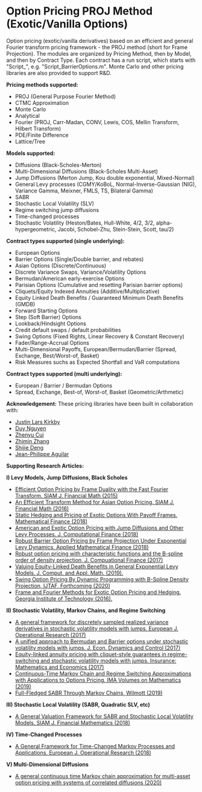 # Option Pricing PROJ Method (Exotic/Vanilla Options)
Option pricing (exotic/vanilla derivatives) based on an efficient and general Fourier transform pricing framework - the PROJ method (short for Frame Projection). The modules are organized by Pricing Method, then by Model, and then by Contract Type. Each contract has a run script, which starts with "Script_", e.g. "Script_BarrierOptions.m". 
Monte Carlo and other pricing libraries are also provided to support R&D.

<b>Pricing methods supported:</b>
<ul>
  <li> PROJ (General Purpose Fourier Method) </li>
  <li> CTMC Approximation </li>
  <li> Monte Carlo </li>
  <li> Analytical </li>
  <li> Fourier (PROJ, Carr-Madan, CONV, Lewis, COS, Mellin Transform, Hilbert Transform) </li>
  <li> PDE/Finite Difference </li>
  <li> Lattice/Tree </li>
</ul>  
  
<b>Models supported:</b>
<ul>
  <li> Diffusions (Black-Scholes-Merton) </li>
  <li> Multi-Dimensional Diffusions (Black-Scholes Multi-Asset) </li>
  <li> Jump Diffusions (Merton Jump, Kou double exponential, Mixed-Normal)  </li>
  <li> General Levy processes (CGMY/KoBoL, Normal-Inverse-Gaussian (NIG), Variance Gamma, Meixner, FMLS, TS, Bilateral Gamma) </li>
  <li> SABR </li>
  <li> Stochastic Local Volatility (SLV) </li>
  <li> Regime switching jump diffusions </li>
  <li> Time-changed processes </li>
  <li> Stochastic Volatility (Heston/Bates, Hull-White, 4/2, 3/2, alpha-hypergeometric, Jacobi, Schobel-Zhu, Stein-Stein, Scott, tau/2)   </li>
</ul>

<b>Contract types supported (single underlying):</b>
<ul>
  <li> European Options </li>
  <li> Barrier Options (Single/Double barrier, and rebates) </li>
  <li> Asian Options (Discrete/Continuous)</li>
  <li> Discrete Variance Swaps, Variance/Volatility Options </li>
  <li> Bermudan/American early-exercise Options </li>
  <li> Parisian Options (Cumulative and resetting Parisian barrier options) </li>
  <li> Cliquets/Equity Indexed Annuities (Additive/Multiplicative)</li>
  <li> Equity Linked Death Benefits / Guaranteed Minimum Death Benefits (GMDB) </li>
  <li> Forward Starting Options </li>
  <li> Step (Soft Barrier) Options </li>
  <li> Lookback/Hindsight Options </li>
  <li> Credit default swaps / default probabilities </li>
  <li> Swing Options (Fixed Rights, Linear Recovery & Constant Recovery) </li>
  <li> Fader/Range-Accrual Options  </li>
  <li> Multi-Dimensional Payoffs, European/Bermudan/Barrier (Spread, Exchange, Best/Worst-of, Basket) </li>
  <li> Risk Measures suchs as Expected Shortfall and VaR computations </li>
 </ul>

<b>Contract types supported (multi underlying):</b>
<ul>
  <li> European / Barrier / Bermudan Options </li>
  <li> Spread, Exchange, Best-of, Worst-of, Basket (Geometric/Arthmetic) </li>
</ul>

<b>Acknowledgement:</b>
These pricing libraries have been built in collaboration with:
<ul>
  <li><a href="https://www.researchgate.net/profile/Justin_Kirkby"> Justin Lars Kirkby </a> </li>
  <li><a href="https://www.researchgate.net/profile/Duy_Nguyen125">Duy Nguyen </a> </li>
  <li><a href="https://www.researchgate.net/profile/Zhenyu_Cui"> Zhenyu Cui </a> </li>
  <li><a href="https://www.researchgate.net/profile/Zhimin_Zhang3"> Zhimin Zhang </a> </li>
  <li><a href="https://www.researchgate.net/profile/Shi-jie_Deng"> Shijie Deng </a> </li>
  <li><a href="https://www.researchgate.net/profile/Jean_Philippe_Aguilar"> Jean-Philippe Aguilar </a> </li>
</ul>

<b> Supporting Research Articles: </b>

<b> I) Levy Models, Jump Diffusions, Black Scholes </b>
<ul>
  <li> 
    <a href="https://www.researchgate.net/publication/271529024_Efficient_Option_Pricing_by_Frame_Duality_with_the_Fast_Fourier_Transform"> Efficient Option Pricing by Frame Duality with the Fast Fourier Transform. SIAM J. Financial Math (2015)</a>
  </li>
  <li> <a href="https://www.researchgate.net/publication/290607662_An_Efficient_Transform_Method_for_Asian_Option_Pricing">An Efficient Transform Method for Asian Option Pricing. SIAM J. Financial Math (2016) </a> 
  </li>
  <li> <a href="https://www.researchgate.net/publication/271529064_Static_Hedging_and_Pricing_of_Exotic_Options_With_Payoff_Frames"> Static Hedging and Pricing of Exotic Options With Payoff Frames. Mathematical Finance (2018) </a>
  </li>
  <li> <a href="https://www.researchgate.net/publication/320720280_American_and_Exotic_Option_Pricing_with_Jump_Diffusions_and_Other_Levy_Processes"> American and Exotic Option Pricing with Jump Diffusions and Other Levy Processes. J. Computational Finance (2018) </a>
  </li>
  <li> <a href="https://www.researchgate.net/publication/271529039_Robust_Barrier_Option_Pricing_by_Frame_Projection_Under_Exponential_Levy_Dynamics"> Robust Barrier Option Pricing by Frame Projection Under Exponential Levy Dynamics. Applied Mathematical Finance (2018) </a> 
  </li>
  <li> <a href="https://www.researchgate.net/publication/320264970_Robust_option_pricing_with_characteristic_functions_and_the_B-spline_order_of_density_projection"> Robust option pricing with characteristic functions and the B-spline order of density projection, J. Compuational Finance (2017) </a> 
  </li>
  <li>
    <a href="https://www.researchgate.net/publication/334822473_Valuing_equity-linked_death_benefits_in_general_exponential_Levy_models"> Valuing Equity-Linked Death Benefits in General Exponential Levy Models. J. Comput. and Appl. Math. (2019). </a>
  </li>
  <li> <a href="https://www.researchgate.net/publication/336281657_Swing_Option_Pricing_by_Dynamic_Programming_with_B-Spline_Density_Projection"> Swing Option Pricing By Dynamic Programming with B-Spline Density Projection, IJTAF, Forthcoming (2020)</a> 
  </li>
    <li>
    <a href="https://smartech.gatech.edu/bitstream/handle/1853/59138/KIRKBY-DISSERTATION-2016.pdf"> Frame and Fourier Methods for Exotic Option Pricing and Hedging. Georgia Institute of Technology (2016). </a>
  </li>
</ul>

<b> II) Stochastic Volatility, Markov Chains, and Regime Switching </b>
<ul>
    <li> <a href="https://www.researchgate.net/publication/315888055_A_general_framework_for_discretely_sampled_realized_variance_derivatives_in_stochastic_volatility_models_with_jumps">A general framework for discretely sampled realized variance derivatives in stochastic volatility models with jumps. European J. Operational Research (2017) </a> 
  </li>
    <li> <a href="https://www.researchgate.net/publication/317056519_A_unified_approach_to_Bermudan_and_Barrier_options_under_stochastic_volatility_models_with_jumps"> A unified approach to Bermudan and Barrier options under stochastic volatility models with jumps. J. Econ. Dynamics and Control (2017)</a> 
  </li>
    <li> <a href="https://www.researchgate.net/publication/314260670_Equity-linked_annuity_pricing_with_cliquet-style_guarantees_in_regime-switching_and_stochastic_volatility_models_with_jumps"> Equity-linked annuity pricing with cliquet-style guarantees in regime-switching and stochastic volatility models with jumps. Insurance: Mathematics and Economics (2017)</a> 
  </li>
    <li> <a href="https://www.researchgate.net/publication/330401656_Continuous-Time_Markov_Chain_and_Regime_Switching_Approximations_with_Applications_to_Options_Pricing"> Continuous-Time Markov Chain and Regime Switching Approximations with Applications to Options Pricing. IMA Volumes on Mathematics (2019)</a> 
  </li>
    <li> <a href="https://www.researchgate.net/publication/334716223_Full-fledged_SABR_Through_Markov_Chains?_sg=wav6ifhPa8HmCsvRzHVqYYPU2VHZKMTyP-1ZX_eeuqYZz5cpfKqZ0OCTODC9Ci1aY8j99amKGjbwZnaf1q1k2cTmLdIfxamtOAx_pXs8.W0biWEvGq-ILKu2DgzAI35-BBXMZp3bN1jBLDKKfSg_FgFd9ci8xXqXQIKbA5UoPE6sUA9GrpH8ByrP8-Xx1aA"> Full-Fledged SABR Through Markov Chains, Wilmott (2019) </a> 
  </li>
</ul>

<b> III) Stochastic Local Volatility (SABR, Quadratic SLV, etc) </b>
<ul>
  <li> <a href="https://www.researchgate.net/publication/324731726_A_General_Valuation_Framework_for_SABR_and_Stochastic_Local_Volatility_Models"> A General Valuation Framework for SABR and Stochastic Local Volatility Models. SIAM J. Financial Mathematics (2018) </a> 
  </li>
</ul>

<b> IV) Time-Changed Processes</b>
<ul>
    <li> <a href="https://www.researchgate.net/publication/327411363_A_General_Framework_for_Time-Changed_Markov_Processes_and_Applications"> A General Framework for Time-Changed Markov Processes and Applications. European J. Operational Research (2018) </a> 
  </li>
</ul>

<b> V) Multi-Dimensional Diffusions </b>
<ul>
  <li>  <a href="https://www.researchgate.net/publication/342174203_A_general_continuous_time_Markov_chain_approximation_for_multi-asset_option_pricing_with_systems_of_correlated_diffusions"> A general continuous time Markov chain approximation for multi-asset option pricing with systems of correlated diffusions (2020) </a> 
  </li>
</ul>



